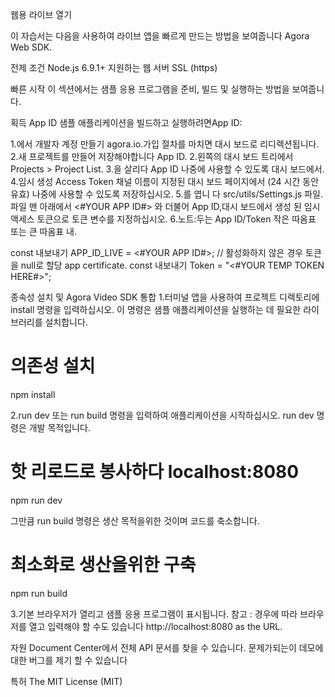 웹용 라이브 열기

이 자습서는 다음을 사용하여 라이브 앱을 빠르게 만드는 방법을 보여줍니다 Agora Web SDK.

전제 조건
Node.js 6.9.1+
지원하는 웹 서버 SSL (https)

빠른 시작
이 섹션에서는 샘플 응용 프로그램을 준비, 빌드 및 실행하는 방법을 보여줍니다.

획득 App ID
샘플 애플리케이션을 빌드하고 실행하려면App ID:

1.에서 개발자 계정 만들기 agora.io.가입 절차를 마치면 대시 보드로 리디렉션됩니다.
    2.새 프로젝트를 만들어 저장해야합니다 App ID.
2.왼쪽의 대시 보드 트리에서 Projects > Project List.
3.을 살리다 App ID 나중에 사용할 수 있도록 대시 보드에서.
4.임시 생성 Access Token 채널 이름이 지정된 대시 보드 페이지에서 (24 시간 동안 유효) 나중에 사용할 수 있도록 저장하십시오.
5.를 엽니 다 src/utils/Settings.js 파일.파일 맨 아래에서 <#YOUR APP ID#> 와 더불어 App ID,대시 보드에서 생성 된 임시 액세스 토큰으로 토큰 변수를 지정하십시오.
6.노트:두는 App ID/Token 작은 따옴표 또는 큰 따옴표 내.

   const 내보내기 APP_ID_LIVE = <#YOUR APP ID#>;
   // 활성화하지 않은 경우 토큰을 null로 할당 app certificate.
   const 내보내기 Token = "<#YOUR TEMP TOKEN HERE#>";

종속성 설치 및 Agora Video SDK 통합
1.터미널 앱을 사용하여 프로젝트 디렉토리에 install 명령을 입력하십시오. 이 명령은 샘플 애플리케이션을 실행하는 데 필요한 라이브러리를 설치합니다.

# 의존성 설치
npm install

2.run dev 또는 run build 명령을 입력하여 애플리케이션을 시작하십시오. run dev 명령은 개발 목적입니다.

# 핫 리로드로 봉사하다 localhost:8080
npm run dev

그만큼 run build 명령은 생산 목적을위한 것이며 코드를 축소합니다.

# 최소화로 생산을위한 구축
npm run build

3.기본 브라우저가 열리고 샘플 응용 프로그램이 표시됩니다. 참고 : 경우에 따라 브라우저를 열고 입력해야 할 수도 있습니다 http://localhost:8080 as the URL.

자원
Document Center에서 전체 API 문서를 찾을 수 있습니다.
문제가되는이 데모에 대한 버그를 제기 할 수 있습니다

특허
The MIT License (MIT)
